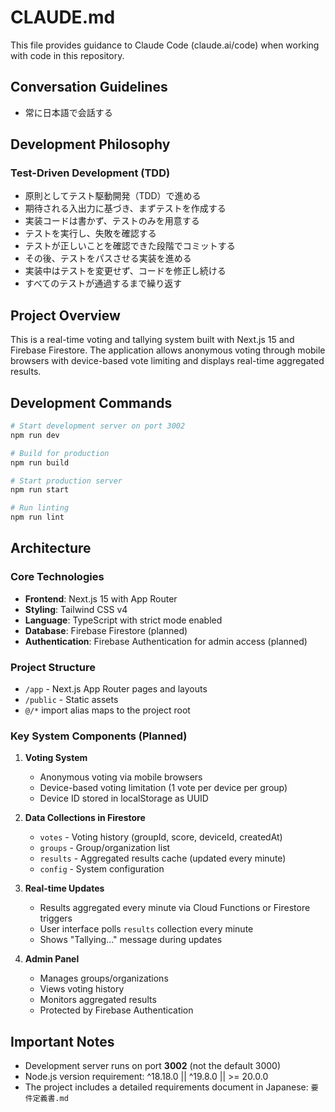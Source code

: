 # CLAUDE.md

This file provides guidance to Claude Code (claude.ai/code) when working with code in this repository.

## Conversation Guidelines

- 常に日本語で会話する

## Development Philosophy

### Test-Driven Development (TDD)

- 原則としてテスト駆動開発（TDD）で進める
- 期待される入出力に基づき、まずテストを作成する
- 実装コードは書かず、テストのみを用意する
- テストを実行し、失敗を確認する
- テストが正しいことを確認できた段階でコミットする
- その後、テストをパスさせる実装を進める
- 実装中はテストを変更せず、コードを修正し続ける
- すべてのテストが通過するまで繰り返す

## Project Overview

This is a real-time voting and tallying system built with Next.js 15 and Firebase Firestore. The application allows anonymous voting through mobile browsers with device-based vote limiting and displays real-time aggregated results.

## Development Commands

```bash
# Start development server on port 3002
npm run dev

# Build for production
npm run build

# Start production server
npm run start

# Run linting
npm run lint
```

## Architecture

### Core Technologies
- **Frontend**: Next.js 15 with App Router
- **Styling**: Tailwind CSS v4
- **Language**: TypeScript with strict mode enabled
- **Database**: Firebase Firestore (planned)
- **Authentication**: Firebase Authentication for admin access (planned)

### Project Structure
- `/app` - Next.js App Router pages and layouts
- `/public` - Static assets
- `@/*` import alias maps to the project root

### Key System Components (Planned)

1. **Voting System**
   - Anonymous voting via mobile browsers
   - Device-based voting limitation (1 vote per device per group)
   - Device ID stored in localStorage as UUID

2. **Data Collections in Firestore**
   - `votes` - Voting history (groupId, score, deviceId, createdAt)
   - `groups` - Group/organization list
   - `results` - Aggregated results cache (updated every minute)
   - `config` - System configuration

3. **Real-time Updates**
   - Results aggregated every minute via Cloud Functions or Firestore triggers
   - User interface polls `results` collection every minute
   - Shows "Tallying..." message during updates

4. **Admin Panel**
   - Manages groups/organizations
   - Views voting history
   - Monitors aggregated results
   - Protected by Firebase Authentication

## Important Notes

- Development server runs on port **3002** (not the default 3000)
- Node.js version requirement: ^18.18.0 || ^19.8.0 || >= 20.0.0
- The project includes a detailed requirements document in Japanese: `要件定義書.md`